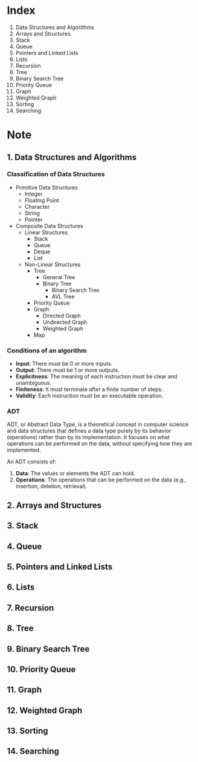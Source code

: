 # Index
1. Data Structures and Algorithms
2. Arrays and Structures
3. Stack
4. Queue
5. Pointers and Linked Lists
6. Lists
7. Recursion
8. Tree
9. Binary Search Tree
10. Priority Queue
11. Graph
12. Weighted Graph
13. Sorting
14. Searching

# Note
## 1. Data Structures and Algorithms
### Classification of Data Structures
- Primitive Data Structures
    - Integer
    - Floating Point
    - Character
    - String
    - Pointer
- Composite Data Structures
    - Linear Structures
        - Stack
        - Queue
        - Deque
        - List
    - Non-Linear Structures
        - Tree
            - General Tree
            - Binary Tree
                - Binary Search Tree
                - AVL Tree
        - Priority Queue
        - Graph
            - Directed Graph
            - Undirected Graph
            - Weighted Graph
        - Map
### Conditions of an algorithm
- **Input**: There must be 0 or more inputs.
- **Output**: There must be 1 or more outputs.
- **Explicitness**: The meaning of each instruction must be clear and unambiguous.
- **Finiteness**: It must terminate after a finite number of steps.
- **Validity**: Each instruction must be an executable operation.
### ADT
ADT, or Abstract Data Type, is a theoretical concept in computer science and data structures that defines a data type purely by its behavior (operations) rather than by its implementation. It focuses on what operations can be performed on the data, without specifying how they are implemented.

An ADT consists of:
1. **Data**: The values or elements the ADT can hold.
2. **Operations**: The operations that can be performed on the data (e.g., insertion, deletion, retrieval).
## 2. Arrays and Structures
## 3. Stack
## 4. Queue
## 5. Pointers and Linked Lists
## 6. Lists
## 7. Recursion
## 8. Tree
## 9. Binary Search Tree
## 10. Priority Queue
## 11. Graph
## 12. Weighted Graph
## 13. Sorting
## 14. Searching

